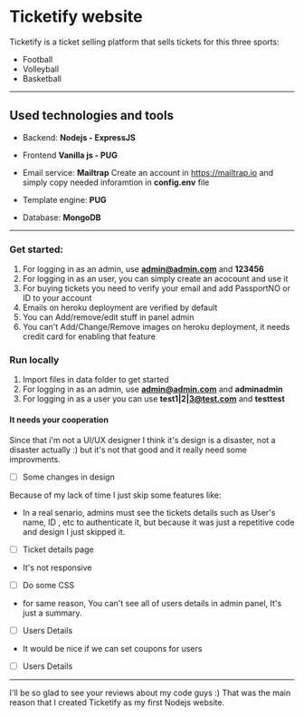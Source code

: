 # Ticketify website

Ticketify is a ticket selling platform that sells tickets for this three sports:

- Football
- Volleyball
- Basketball

---

## Used technologies and tools

- Backend: **Nodejs - ExpressJS**
- Frontend **Vanilla js - PUG**
- Email service: **Mailtrap**
  Create an account in https://mailtrap.io and simply copy needed inforamtion in **config.env** file

- Template engine: **PUG**

- Database: **MongoDB**

---

### Get started:

1. For logging in as an admin, use **admin@admin.com** and **123456**
1. For logging in as an user, you can simply create an acocount and use it
1. For buying tickets you need to verify your email and add PassportNO or ID to your account
1. Emails on heroku deployment are verified by default 
1. You can Add/remove/edit stuff in panel admin
1. You can't Add/Change/Remove images on heroku deployment, it needs credit card for enabling that feature

### Run locally
1. Import files in data folder to get started
1. For logging in as an admin, use **admin@admin.com** and **adminadmin**
1. For logging in as a user you can use **test1|2|3@test.com** and **testtest**

#### It needs your cooperation

Since that i'm not a UI/UX designer I think it's design is a disaster, not a disaster actually :) but it's not that good and it really need some improvments.

- [ ] Some changes in design

Because of my lack of time I just skip some features like:

- In a real senario, admins must see the tickets details such as User's name, ID , etc to authenticate it, but because it was just a repetitive code and design I just skipped it.
  &nbsp;
- [ ] Ticket details page
      &nbsp;

- It's not responsive
  &nbsp;
- [ ] Do some CSS
      &nbsp;

- for same reason, You can't see all of users details in admin panel, It's just a summary.
  &nbsp;

- [ ] Users Details
      &nbsp;

- It would be nice if we can set coupons for users
  &nbsp;
- [ ] Users Details
      &nbsp;

---

I'll be so glad to see your reviews about my code guys :) That was the main reason that I created Ticketify as my first Nodejs website.
